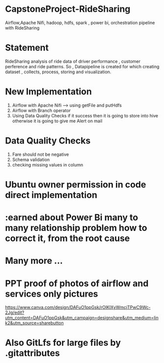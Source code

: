 # CapstoneProject-RideSharing

Airflow,Apache Nifi,  hadoop, hdfs, spark , power bi, orchestration pipeline with RideSharing 

# Statement
RideSharing analysis of ride data  of driver performance , customer perference and ride patterns. 
So , Datapipeline is created for which creating dataset , collects, process, storing and visualization.

# New Implementation

1. Airflow with Apache Nifi --> using getFile and putHdfs
2. Airflow with Branch operator
3. Using Data Quality Checks if it success then it is going to store into hive otherwise it is going to give me Alert on mail

# Data Quality Checks

1. Fare should not be negative
2. Schema validation
3. checking missing values in column

# Ubuntu owner permission in code direct implementation
# :earned about Power Bi many to many relationship problem how to correct it, from the root cause
# Many more ...
# PPT proof of photos of airflow and services only pictures 
https://www.canva.com/design/DAFuO1ppGsk/rOlKlXyWmcjTPwC9Wc-2Jg/edit?utm_content=DAFuO1ppGsk&utm_campaign=designshare&utm_medium=link2&utm_source=sharebutton
# Also GitLfs for large files by .gitattributes
